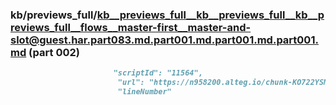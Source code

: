 ### kb/previews_full/kb__previews_full__kb__previews_full__kb__previews_full__flows__master-first__master-and-slot@guest.har.part083.md.part001.md.part001.md.part001.md (part 002)

```md
                       "scriptId": "11564",
                        "url": "https://n958200.alteg.io/chunk-KO722YSM.js",
                        "lineNumber"
```

```
